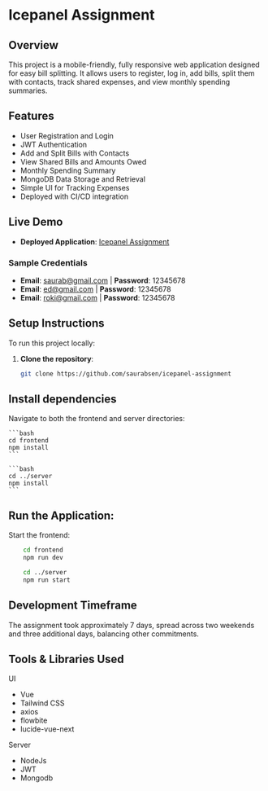 # Icepanel Assignment

## Overview

This project is a mobile-friendly, fully responsive web application designed for easy bill splitting. It allows users to register, log in, add bills, split them with contacts, track shared expenses, and view monthly spending summaries.

## Features

- User Registration and Login
- JWT Authentication
- Add and Split Bills with Contacts
- View Shared Bills and Amounts Owed
- Monthly Spending Summary
- MongoDB Data Storage and Retrieval
- Simple UI for Tracking Expenses
- Deployed with CI/CD integration

## Live Demo

- **Deployed Application**: [Icepanel Assignment](https://icepanel.netlify.app/login)

### Sample Credentials

- **Email**: saurab@gmail.com | **Password**: 12345678
- **Email**: ed@gmail.com | **Password**: 12345678
- **Email**: roki@gmail.com | **Password**: 12345678

## Setup Instructions

To run this project locally:

1. **Clone the repository**:
   ```bash
   git clone https://github.com/saurabsen/icepanel-assignment
   ```

## Install dependencies

Navigate to both the frontend and server directories:

    ```bash
    cd frontend
    npm install
    ```

    ```bash
    cd ../server
    npm install
    ```

## Run the Application:

Start the frontend:

```bash
    cd frontend
    npm run dev
```

```bash
    cd ../server
    npm run start
```

## Development Timeframe

The assignment took approximately 7 days, spread across two weekends and three additional days, balancing other commitments.

## Tools & Libraries Used

UI

- Vue
- Tailwind CSS
- axios
- flowbite
- lucide-vue-next

Server

- NodeJs
- JWT
- Mongodb
